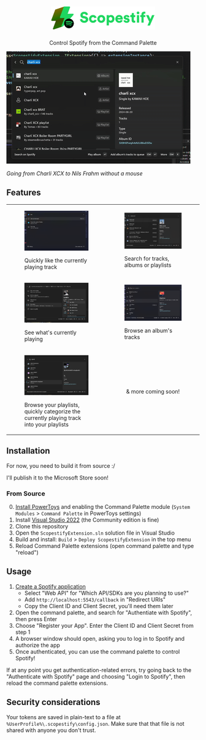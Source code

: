<h1 align=center>
    <img src="./wordmark.png" alt="Scopestify" height="60px">
</h1>

<p align="center">Control Spotify from the Command Palette</p>

![](./demo.gif)

_Going from Charli XCX to Nils Frahm without a mouse_

## Features

<table>
<tbody>

<tr>
<td>

<figure>

![](./.ortfo/like-current-track.png)

<figcaption>Quickly like the currently playing track</figcaption>
</figure>

</td>
<td>

<figure>

![](./.ortfo/search.png)

<figcaption>Search for tracks, albums or playlists</figcaption>
</figure>

</td>
</tr>
<tr>
<td>

<figure>

![](./.ortfo/currently-playing.png)

<figcaption>See what's currently playing</figcaption>
</figure>

</td>
<td>

<figure>

![](./.ortfo/album-tracks.png)

<figcaption>Browse an album's tracks</figcaption>
</figure>

</td>
</tr>
<tr>
<td>

<figure>

![](./.ortfo/my-playlists.png)

<figcaption>Browse your playlists, quickly categorize the currently playing track into your playlists</figcaption>
</figure>

</td>
<td>

<p align="center" style="text-align: center;">
& more coming soon!
</p>

</td>

</tbody>
</table>

## Installation

For now, you need to build it from source :/

I'll publish it to the Microsoft Store soon!

### From Source

0. [Install PowerToys](https://github.com/microsoft/PowerToys/releases) and enabling the Command Palette module (`System Modules` > `Command Palette` in PowerToys settings)
1. Install [Visual Studio 2022](https://visualstudio.microsoft.com/vs/) (the Community edition is fine)
2. Clone this repository
3. Open the `ScopestifyExtension.sln` solution file in Visual Studio
4. Build and install: `Build` > `Deploy ScopestifyExtension` in the top menu
5. Reload Command Palette extensions (open command palette and type "reload")

## Usage

1. [Create a Spotify application](https://developer.spotify.com/dashboard/create)
   - Select "Web API" for "Which API/SDKs are you planning to use?"
   - Add `http://localhost:5543/callback` in "Redirect URIs"
   - Copy the Client ID and Client Secret, you'll need them later
2. Open the command palette, and search for "Authentiate with Spotify", then press Enter
3. Choose "Register your App". Enter the Client ID and Client Secret from step 1
4. A browser window should open, asking you to log in to Spotify and authorize the app
5. Once authenticated, you can use the command palette to control Spotify!

If at any point you get authentication-related errors, try going back to the "Authenticate with Spotify" page and choosing "Login to Spotify", then reload the command palette extensions.

## Security considerations

Your tokens are saved in plain-text to a file at `%UserProfile%\.scopestify\config.json`. Make sure that that file is not shared with anyone you don't trust.
